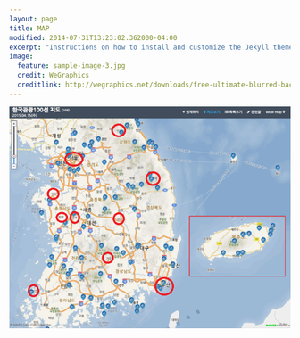 ```yaml
---
layout: page
title: MAP
modified: 2014-07-31T13:23:02.362000-04:00
excerpt: "Instructions on how to install and customize the Jekyll theme Minimal Mistakes."
image:
  feature: sample-image-3.jpg
  credit: WeGraphics
  creditlink: http://wegraphics.net/downloads/free-ultimate-blurred-background-pack/
---
```

<html>
<head>
</head>
<body>


<div>
  <map name="koreanmap">
    <area href="http://tour.gongju.go.kr" shape="rect" coords="160,284,180,296"
      alt="Beach hut" title="Attraction of Gongju">
	<area href="http://tour.shinan.go.kr" shape="rect" coords="52,475,80,493"
      alt="Beach hut" title="Attraction of Shinan">  
	<area href="http://tour.taebaek.go.kr" shape="rect" coords="368,178,,493"
      alt="Beach hut" title="Attraction of Taebaek">    
	<area href="http://tour.cheongyang.go.kr" shape="rect" coords="125,283,145,301"
      alt="Beach hut" title="Attraction of cheongyang">  
	<area href="http://tour.inje.go.kr" shape="rect" coords="278,55,374,76"
      alt="Beach hut" title="Attraction of Inje">  
	 <area href="http://tour.dangjin.go.kr" shape="rect" coords="59,75,104,210"
      alt="Beach hut" title="Attraction of dangjin">  
	 <area href="http://www.citytourbusan.com" shape="rect" coords="361,400,403,430"
      alt="Beach hut" title="Attraction of busan">  
	 <area href="http://tour.jongno.go.kr" shape="rect" coords="134,108,167,125"
      alt="Beach hut" title="Attraction of seoul">  
	
  </map>
</div>
<p><img src="tournew1000.png" alt="" usemap="#koreanmap"></p>


</body>

</html>
